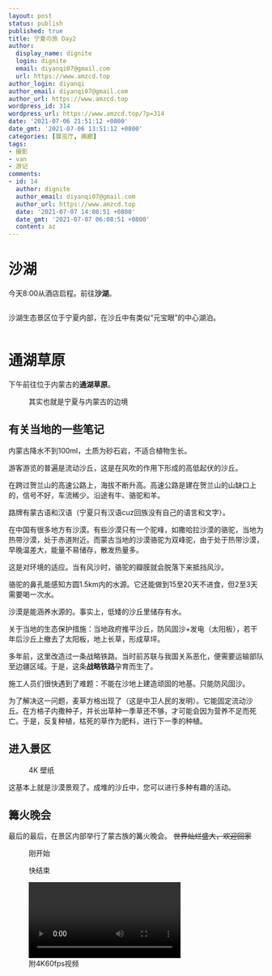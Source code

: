 ```yaml
---
layout: post
status: publish
published: true
title: 宁夏の旅 Day2
author:
  display_name: dignite
  login: dignite
  email: diyanqi07@gmail.com
  url: https://www.amzcd.top
author_login: diyanqi
author_email: diyanqi07@gmail.com
author_url: https://www.amzcd.top
wordpress_id: 314
wordpress_url: https://www.amzcd.top/?p=314
date: '2021-07-06 21:51:12 +0800'
date_gmt: '2021-07-06 13:51:12 +0800'
categories: [展览厅, 画廊]
tags:
- 摄影
- van
- 游记
comments:
- id: 14
  author: dignite
  author_email: diyanqi07@gmail.com
  author_url: https://www.amzcd.top
  date: '2021-07-07 14:08:51 +0800'
  date_gmt: '2021-07-07 06:08:51 +0800'
  content: az
---
```




  <p>
   <!-- wp:heading {"level":1} --></p>
  <h1>沙湖</h1>
  <p>
   <!-- /wp:heading --></p>
  <p>
   <!-- wp:paragraph --></p>
  <p>今天8:00从酒店启程。前往<strong>沙湖</strong>。</p>
  <p>
   <!-- /wp:paragraph --></p>
  <p>
   <!-- wp:image {"align":"center","id":316,"sizeSlug":"large"} --></p>
  <div class="wp-block-image">
   <figure class="aligncenter size-large">
    <img src="https://www.amzcd.top/wp-content/uploads/2021/07/img_4539-scaled.jpg" alt="" class="wp-image-316" />
   </figure>
  </div>
  <p>
   <!-- /wp:image --></p>
  <p>
   <!-- wp:paragraph --></p>
  <p>沙湖生态景区位于宁夏内部，在沙丘中有类似“元宝眼”的中心湖泊。</p>
  <p>
   <!-- /wp:paragraph --></p>
  <p>
   <!-- wp:image {"id":317,"sizeSlug":"large"} --></p>
  <figure class="wp-block-image size-large">
   <img src="https://www.amzcd.top/wp-content/uploads/2021/07/img_4688-scaled.jpg" alt="" class="wp-image-317" />
  </figure>
  <p>
   <!-- /wp:image --></p>
  <p>
   <!-- wp:heading {"level":1} --></p>
  <h1>通湖草原</h1>
  <p>
   <!-- /wp:heading --></p>
  <p>
   <!-- wp:paragraph --></p>
  <p>下午前往位于内蒙古的<strong>通湖草原</strong>。</p>
  <p>
   <!-- /wp:paragraph --></p>
  <p>
   <!-- wp:image {"align":"center","id":318,"sizeSlug":"large"} --></p>
  <div class="wp-block-image">
   <figure class="aligncenter size-large">
    <img src="https://www.amzcd.top/wp-content/uploads/2021/07/img_4807.png" alt="" class="wp-image-318" />
    <br />
    <figcaption>
     其实也就是宁夏与内蒙古的边境
    </figcaption>
   </figure>
  </div>
  <p>
   <!-- /wp:image --></p>
  <p>
   <!-- wp:heading --></p>
  <h2>有关当地的一些笔记</h2>
  <p>
   <!-- /wp:heading --></p>
  <p>
   <!-- wp:paragraph --></p>
  <p>内蒙古降水不到100ml，土质为砂石岩，不适合植物生长。</p>
  <p>
   <!-- /wp:paragraph --></p>
  <p>
   <!-- wp:paragraph --></p>
  <p>游客游览的普遍是流动沙丘，这是在风吹的作用下形成的高低起伏的沙丘。</p>
  <p>
   <!-- /wp:paragraph --></p>
  <p>
   <!-- wp:paragraph --></p>
  <p>在跨过贺兰山的高速公路上，海拔不断升高。高速公路是建在贺兰山的山缺口上的，信号不好，车流稀少。沿途有牛、骆驼和羊。</p>
  <p>
   <!-- /wp:paragraph --></p>
  <p>
   <!-- wp:paragraph --></p>
  <p>路牌有蒙古语和汉语（宁夏只有汉语cuz回族没有自己的语言和文字）。</p>
  <p>
   <!-- /wp:paragraph --></p>
  <p>
   <!-- wp:paragraph --></p>
  <p>在中国有很多地方有沙漠。有些沙漠只有一个驼峰，如撒哈拉沙漠的骆驼，当地为热带沙漠，处于赤道附近。而蒙古当地的沙漠骆驼为双峰驼，由于处于热带沙漠，早晚温差大，能量不易储存，散发热量多。</p>
  <p>
   <!-- /wp:paragraph --></p>
  <p>
   <!-- wp:paragraph --></p>
  <p>这是对环境的适应。当有风沙时，骆驼的瓣膜就会脱落下来抵挡风沙。</p>
  <p>
   <!-- /wp:paragraph --></p>
  <p>
   <!-- wp:paragraph --></p>
  <p>骆驼的鼻孔能感知方圆1.5km内的水源。它还能做到15至20天不进食，但2至3天需要喝一次水。</p>
  <p>
   <!-- /wp:paragraph --></p>
  <p>
   <!-- wp:paragraph --></p>
  <p>沙漠是能涵养水源的。事实上，低矮的沙丘里储存有水。</p>
  <p>
   <!-- /wp:paragraph --></p>
  <p>
   <!-- wp:paragraph --></p>
  <p>关于当地的生态保护措施：当地政府推平沙丘，防风固沙+发电（太阳板），若干年后沙丘上撤去了太阳板，地上长草，形成草坪。</p>
  <p>
   <!-- /wp:paragraph --></p>
  <p>
   <!-- wp:paragraph --></p>
  <p>多年前，这里改造过一条战略铁路。当时前苏联与我国关系恶化，便需要运输部队至边疆区域。于是，这条<strong>战略铁路</strong>孕育而生了。</p>
  <p>
   <!-- /wp:paragraph --></p>
  <p>
   <!-- wp:paragraph --></p>
  <p>施工人员们很快遇到了难题：不能在沙地上建造顽固的地基。只能防风固沙。</p>
  <p>
   <!-- /wp:paragraph --></p>
  <p>
   <!-- wp:paragraph --></p>
  <p>为了解决这一问题，麦草方格出现了（这是中卫人民的发明）。它能固定流动沙丘。在方格子内撒种子，并长出草种一季草还不够，才可能会因为营养不足而死亡。于是，反复种植，枯死的草作为肥料，进行下一季的种植。</p>
  <p>
   <!-- /wp:paragraph --></p>
  <p>
   <!-- wp:heading --></p>
  <h2>进入景区</h2>
  <p>
   <!-- /wp:heading --></p>
  <p>
   <!-- wp:image {"id":320,"sizeSlug":"large"} --></p>
  <figure class="wp-block-image size-large">
   <img src="https://www.amzcd.top/wp-content/uploads/2021/07/img_4727-scaled.jpg" alt="" class="wp-image-320" />
   <br />
   <figcaption>
    4K 壁纸
   </figcaption>
  </figure>
  <p>
   <!-- /wp:image --></p>
  <p>
   <!-- wp:paragraph --></p>
  <p>这基本上就是沙漠景观了。成堆的沙丘中，您可以进行多种有趣的活动。</p>
  <p>
   <!-- /wp:paragraph --></p>
  <p>
   <!-- wp:heading --></p>
  <h2>篝火晚会</h2>
  <p>
   <!-- /wp:heading --></p>
  <p>
   <!-- wp:paragraph --></p>
  <p>最后的最后，在景区内部举行了蒙古族的篝火晚会。
   <s>
    世界灿烂盛大，欢迎回家
   </s></p>
  <p>
   <!-- /wp:paragraph --></p>
  <p>
   <!-- wp:image {"id":323,"sizeSlug":"large"} --></p>
  <figure class="wp-block-image size-large">
   <img src="https://www.amzcd.top/wp-content/uploads/2021/07/img_4792-scaled.jpg" alt="" class="wp-image-323" />
   <br />
   <figcaption>
    刚开始
   </figcaption>
  </figure>
  <p>
   <!-- /wp:image --></p>
  <p>
   <!-- wp:image {"id":322,"sizeSlug":"large"} --></p>
  <figure class="wp-block-image size-large">
   <img src="https://www.amzcd.top/wp-content/uploads/2021/07/img_4805-1-scaled.jpg" alt="" class="wp-image-322" />
   <br />
   <figcaption>
    快结束
   </figcaption>
  </figure>
  <p>
   <!-- /wp:image --></p>
  <p>
   <!-- wp:video {"id":324} --></p>
  <figure class="wp-block-video">
   <video controls="" src="https://www.amzcd.top/wp-content/uploads/2021/07/img_4800.mp4"></video>
   <br />
   <figcaption>
    附4K60fps视频
   </figcaption>
  </figure>
  <p>
   <!-- /wp:video --></p>


